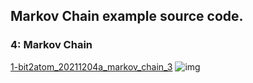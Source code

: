 ## Markov Chain example source code.

### 4: Markov Chain
[1-bit2atom_20211204a_markov_chain_3](https://github.com/ddurAdvisor/generativeArt_ComputationalCreativity/tree/main/MarkovChain/bit2atom_20211204a_markov_chain_3)
![img](https://github.com/ddurAdvisor/generativeArt_ComputationalCreativity/blob/main/MarkovChain/images/MarkovChain.PNG)
